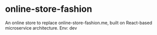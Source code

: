 # online-store-fashion
An online store to replace online-store-fashion.me, built on React-based microservice architecture. Env: dev
